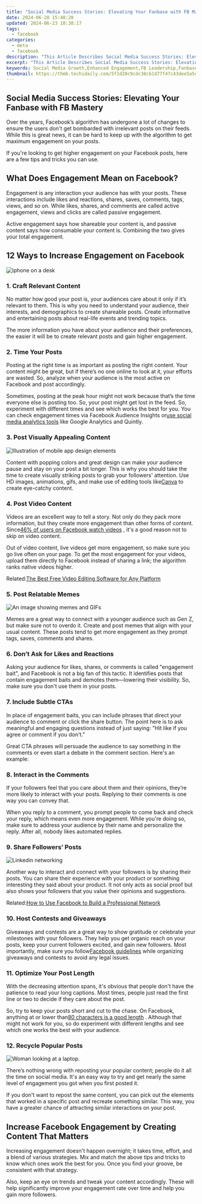 ```yaml
---
title: "Social Media Success Stories: Elevating Your Fanbase with FB Mastery"
date: 2024-06-20 15:48:20
updated: 2024-06-23 10:38:17
tags:
  - facebook
categories:
  - meta
  - facebook
description: "This Article Describes Social Media Success Stories: Elevating Your Fanbase with FB Mastery"
excerpt: "This Article Describes Social Media Success Stories: Elevating Your Fanbase with FB Mastery"
keywords: Social Media Growth,Enhanced Engagement,FB Leadership,Fanbase Expansion,Brand Awareness Boost,Marketing Excellence,Content Strategy Win
thumbnail: https://thmb.techidaily.com/5f1d20c9cdc38cb1d77f47c43dee5a5d477e2ff178ada3de9653ceb21ae65a7a.jpg
---
```


## Social Media Success Stories: Elevating Your Fanbase with FB Mastery

 Over the years, Facebook’s algorithm has undergone a lot of changes to ensure the users don't get bombarded with irrelevant posts on their feeds. While this is great news, it can be hard to keep up with the algorithm to get maximum engagement on your posts.

 If you're looking to get higher engagement on your Facebook posts, here are a few tips and tricks you can use.

## What Does Engagement Mean on Facebook?

 Engagement is any interaction your audience has with your posts. These interactions include likes and reactions, shares, saves, comments, tags, views, and so on. While likes, shares, and comments are called active engagement, views and clicks are called passive engagement.

 Active engagement says how shareable your content is, and passive content says how consumable your content is. Combining the two gives your total engagement.

## 12 Ways to Increase Engagement on Facebook

![iphone on a desk](https://static1.makeuseofimages.com/wordpress/wp-content/uploads/2022/01/iphone-on-a-desk.jpg)

### 1\. Craft Relevant Content

 No matter how good your post is, your audiences care about it only if it’s relevant to them. This is why you need to understand your audience, their interests, and demographics to create shareable posts. Create informative and entertaining posts about real-life events and trending topics.

 The more information you have about your audience and their preferences, the easier it will be to create relevant posts and gain higher engagement.

### 2\. Time Your Posts

 Posting at the right time is as important as posting the right content. Your content might be great, but if there’s no one online to look at it, your efforts are wasted. So, analyze when your audience is the most active on Facebook and post accordingly.

 Sometimes, posting at the peak hour might not work because that’s the time everyone else is posting too. So, your post might get lost in the feed. So, experiment with different times and see which works the best for you. You can check engagement times via Facebook Audience Insights or[use social media analytics tools](http://www.makeuseof.com/best-tools-track-social-media-performance/) like Google Analytics and Quintly.

### 3\. Post Visually Appealing Content

![Illustration of mobile app design elements](https://static1.makeuseofimages.com/wordpress/wp-content/uploads/2021/08/React-Native-UI-Libraries-Featured.jpeg)

 Content with popping colors and great design can make your audience pause and stay on your post a bit longer. This is why you should take the time to create visually striking posts to grab your followers' attention. Use HD images, animations, gifs, and make use of editing tools like[Canva](https://www.makeuseof.com/how-to-use-canva-beginners-guide/) to create eye-catchy content.

### 4\. Post Video Content

 Videos are an excellent way to tell a story. Not only do they pack more information, but they create more engagement than other forms of content. Since[46% of users on Facebook watch videos](https://www.statista.com/statistics/200843/social-media-activities-by-platform-usa/) , it's a good reason not to skip on video content.

 Out of video content, live videos get more engagement, so make sure you go live often on your page. To get the most engagement for your videos, upload them directly to Facebook instead of sharing a link; the algorithm ranks native videos higher.

 Related:[The Best Free Video Editing Software for Any Platform](https://www.makeuseof.com/best-free-video-editing-software/)

### 5\. Post Relatable Memes

![An image showing memes and GIFs](https://static1.makeuseofimages.com/wordpress/wp-content/uploads/2021/11/Memes-and-GIFs.jpeg)

 Memes are a great way to connect with a younger audience such as Gen Z, but make sure not to overdo it. Create and post memes that align with your usual content. These posts tend to get more engagement as they prompt tags, saves, comments and shares.

### 6\. Don’t Ask for Likes and Reactions

 Asking your audience for likes, shares, or comments is called "engagement bait", and Facebook is not a big fan of this tactic. It identifies posts that contain engagement baits and demotes them—lowering their visibility. So, make sure you don't use them in your posts.

### 7\. Include Subtle CTAs

 In place of engagement baits, you can include phrases that direct your audience to comment or click the share button. The point here is to ask meaningful and engaging questions instead of just saying: "Hit like if you agree or comment if you don't."

 Great CTA phrases will persuade the audience to say something in the comments or even start a debate in the comment section. Here's an example:

### 8\. Interact in the Comments

 If your followers feel that you care about them and their opinions, they’re more likely to interact with your posts. Replying to their comments is one way you can convey that.

 When you reply to a comment, you prompt people to come back and check your reply, which means even more engagement. While you're doing so, make sure to address your audience by their name and personalize the reply. After all, nobody likes automated replies.

### 9\. Share Followers’ Posts

![Linkedin networking](https://static1.makeuseofimages.com/wordpress/wp-content/uploads/2022/01/networking.jpg)

 Another way to interact and connect with your followers is by sharing their posts. You can share their experience with your product or something interesting they said about your product. It not only acts as social proof but also shows your followers that you value their opinions and suggestions.

 Related:[How to Use Facebook to Build a Professional Network](https://www.makeuseof.com/how-to-use-facebook-build-professional-network/)

### 10\. Host Contests and Giveaways

 Giveaways and contests are a great way to show gratitude or celebrate your milestones with your followers. They help you get organic reach on your posts, keep your current followers excited, and gain new followers. Most importantly, make sure you follow[Facebook guidelines](https://www.facebook.com/policies%5Fcenter/pages%5Fgroups%5Fevents) while organizing giveaways and contests to avoid any legal issues.

### 11\. Optimize Your Post Length

 With the decreasing attention spans, it's obvious that people don't have the patience to read your long captions. Most times, people just read the first line or two to decide if they care about the post.

 So, try to keep your posts short and cut to the chase. On Facebook, anything at or lower than[80 characters is a good length](https://blog.hootsuite.com/ideal-social-media-post-length/#Facebook) . Although that might not work for you, so do experiment with different lengths and see which one works the best with your audience.

### 12\. Recycle Popular Posts

![Woman looking at a laptop.](https://static1.makeuseofimages.com/wordpress/wp-content/uploads/2022/01/absolute-volume-featured.jpg)

 There’s nothing wrong with reposting your popular content; people do it all the time on social media. It's an easy way to try and get nearly the same level of engagement you got when you first posted it.

 If you don't want to repost the same content, you can pick out the elements that worked in a specific post and recreate something similar. This way, you have a greater chance of attracting similar interactions on your post.

## Increase Facebook Engagement by Creating Content That Matters

 Increasing engagement doesn't happen overnight; it takes time, effort, and a blend of various strategies. Mix and match the above tips and tricks to know which ones work the best for you. Once you find your groove, be consistent with that strategy.

 Also, keep an eye on trends and tweak your content accordingly. These will help significantly improve your engagement rate over time and help you gain more followers.


<ins class="adsbygoogle"
     style="display:block"
     data-ad-format="autorelaxed"
     data-ad-client="ca-pub-7571918770474297"
     data-ad-slot="1223367746"></ins>



<ins class="adsbygoogle"
     style="display:block"
     data-ad-client="ca-pub-7571918770474297"
     data-ad-slot="8358498916"
     data-ad-format="auto"
     data-full-width-responsive="true"></ins>
